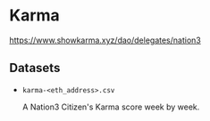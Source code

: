 # Karma

https://www.showkarma.xyz/dao/delegates/nation3

## Datasets

- `karma-<eth_address>.csv`

  A Nation3 Citizen's Karma score week by week.
